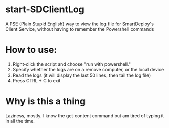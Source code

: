 # start-SDClientLog
A PSE (Plain Stupid English) way to view the log file for SmartDeploy's Client Service, without having to remember the Powershell commands

# How to use:
1. Right-click the script and choose "run with powershell."
2. Specify whether the logs are on a remove computer, or the local device
3. Read the logs (it will display the last 50 lines, then tail the log file)
4. Press CTRL + C to exit

# Why is this a thing
Laziness, mostly. I know the get-content command but am tired of typing it in all the time.
